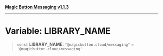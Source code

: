 [**Magic Button Messaging v1.1.3**](../README.md)

***

# Variable: LIBRARY\_NAME

> `const` **LIBRARY\_NAME**: `"@magicbutton.cloud/messaging"` = `'@magicbutton.cloud/messaging'`
